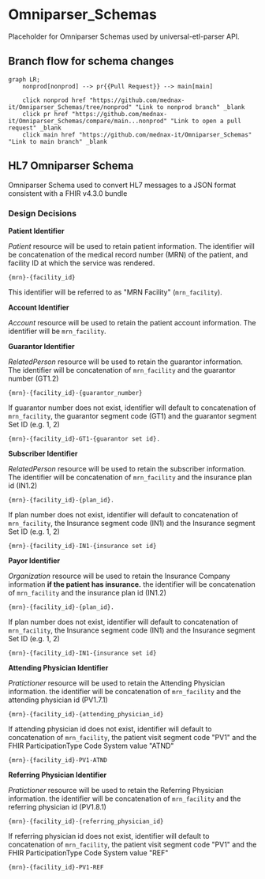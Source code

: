 # Omniparser_Schemas
Placeholder for Omniparser Schemas used by universal-etl-parser API.

## Branch flow for schema changes

```mermaid
graph LR;
    nonprod[nonprod] --> pr{{Pull Request}} --> main[main]

    click nonprod href "https://github.com/mednax-it/Omniparser_Schemas/tree/nonprod" "Link to nonprod branch" _blank
    click pr href "https://github.com/mednax-it/Omniparser_Schemas/compare/main...nonprod" "Link to open a pull request" _blank
    click main href "https://github.com/mednax-it/Omniparser_Schemas" "Link to main branch" _blank
```

## HL7 Omniparser Schema
Omniparser Schema used to convert HL7 messages to a JSON format consistent with a FHIR v4.3.0 bundle

### Design Decisions
**Patient Identifier**

*Patient* resource will be used to retain patient information. The identifier will be concatenation of the medical record number (MRN) of the patient, and facility ID at which the service was rendered.

    {mrn}-{facility_id}

This identifier will be referred to as "MRN Facility" (`mrn_facility`).

**Account Identifier**

*Account* resource will be used to retain the patient account information. The identifier will be `mrn_facility`.

**Guarantor Identifier**

*RelatedPerson* resource will be used to retain the guarantor information. The identifier will be concatenation of `mrn_facility` and the guarantor number (GT1.2)

    {mrn}-{facility_id}-{guarantor_number}

If guarantor number does not exist, identifier will default to concatenation of `mrn_facility`, the guarantor segment code (GT1) and the guarantor segment Set ID (e.g. 1, 2)

    {mrn}-{facility_id}-GT1-{guarantor set id}.
**Subscriber Identifier**

*RelatedPerson* resource will be used to retain the subscriber information. The identifier will be concatenation of `mrn_facility` and the insurance plan id (IN1.2)

    {mrn}-{facility_id}-{plan_id}.

If plan number does not exist, identifier will default to concatenation of `mrn_facility`, the Insurance segment code (IN1) and the Insurance segment Set ID (e.g. 1, 2)

    {mrn}-{facility_id}-IN1-{insurance set id}

**Payor Identifier**

*Organization* resource will be used to retain the Insurance Company information __if the patient has insurance.__ the identifier will be concatenation of `mrn_facility` and the insurance plan id (IN1.2)

    {mrn}-{facility_id}-{plan_id}.

If plan number does not exist, identifier will default to concatenation of `mrn_facility`, the Insurance segment code (IN1) and the Insurance segment Set ID (e.g. 1, 2)

    {mrn}-{facility_id}-IN1-{insurance set id}
**Attending Physician Identifier**

*Pratictioner* resource will be used to retain the Attending Physician information. the identifier will be concatenation of `mrn_facility` and the attending physician id (PV1.7.1)

    {mrn}-{facility_id}-{attending_physician_id}

If attending physician id does not exist, identifier will default to concatenation of `mrn_facility`, the patient visit segment code "PV1" and the FHIR ParticipationType Code System value "ATND"

    {mrn}-{facility_id}-PV1-ATND

**Referring Physician Identifier**

*Pratictioner* resource will be used to retain the Referring Physician information. the identifier will be concatenation of `mrn_facility` and the referring physician id (PV1.8.1)

    {mrn}-{facility_id}-{referring_physician_id}

If referring physician id does not exist, identifier will default to concatenation of `mrn_facility`, the patient visit segment code "PV1" and the FHIR ParticipationType Code System value "REF"

    {mrn}-{facility_id}-PV1-REF

